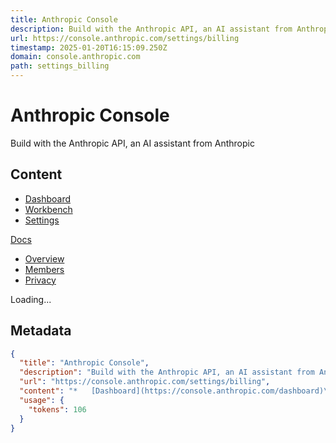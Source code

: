 ```yaml
---
title: Anthropic Console
description: Build with the Anthropic API, an AI assistant from Anthropic
url: https://console.anthropic.com/settings/billing
timestamp: 2025-01-20T16:15:09.250Z
domain: console.anthropic.com
path: settings_billing
---
```


# Anthropic Console


Build with the Anthropic API, an AI assistant from Anthropic


## Content

*   [Dashboard](https://console.anthropic.com/dashboard)
*   [Workbench](https://console.anthropic.com/workbench)
*   [Settings](https://console.anthropic.com/settings)

[Docs](https://docs.anthropic.com/)

*   [Overview](https://console.anthropic.com/settings/organization)
*   [Members](https://console.anthropic.com/settings/members)
*   [Privacy](https://console.anthropic.com/settings/privacy)

Loading...

## Metadata

```json
{
  "title": "Anthropic Console",
  "description": "Build with the Anthropic API, an AI assistant from Anthropic",
  "url": "https://console.anthropic.com/settings/billing",
  "content": "*   [Dashboard](https://console.anthropic.com/dashboard)\n*   [Workbench](https://console.anthropic.com/workbench)\n*   [Settings](https://console.anthropic.com/settings)\n\n[Docs](https://docs.anthropic.com/)\n\n*   [Overview](https://console.anthropic.com/settings/organization)\n*   [Members](https://console.anthropic.com/settings/members)\n*   [Privacy](https://console.anthropic.com/settings/privacy)\n\nLoading...",
  "usage": {
    "tokens": 106
  }
}
```
